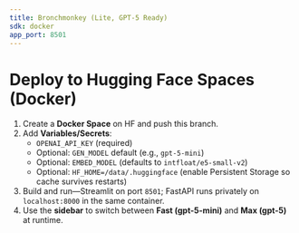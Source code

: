 ```yaml
---
title: Bronchmonkey (Lite, GPT‑5 Ready)
sdk: docker
app_port: 8501
---
```


# Deploy to Hugging Face Spaces (Docker)

1) Create a **Docker Space** on HF and push this branch.
2) Add **Variables/Secrets**:
   - `OPENAI_API_KEY` (required)
   - Optional: `GEN_MODEL` default (e.g., `gpt-5-mini`)
   - Optional: `EMBED_MODEL` (defaults to `intfloat/e5-small-v2`)
   - Optional: `HF_HOME=/data/.huggingface` (enable Persistent Storage so cache survives restarts)
3) Build and run—Streamlit on port `8501`; FastAPI runs privately on `localhost:8000` in the same container.
4) Use the **sidebar** to switch between **Fast (gpt-5-mini)** and **Max (gpt-5)** at runtime.
